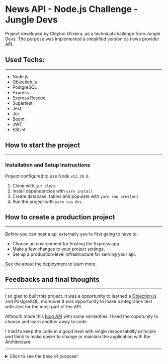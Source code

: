 # News API - Node.js Challenge - Jungle Devs

Project developed by Cleyton Oliveira, as a technical challenge from Jungle Devs. The purpose was implemented a simplified version os news provider API.

## Used Techs:
---

- Node.js
- Objection.js
- PostgreSQL
- Express
- Express Rescue
- Supertest
- Jest
- Joi
- Boom
- JWT
- ESLint
## How to start the project
---

### Installation and Setup Instructions

Project configured to use Node `v12.20.0`.

1. Clone with `git clone`
2. Install dependencies with `yarn install`
3. Create database, tables and populate with `yarn run prestart`
4. Run the project with `yarn run dev`

## How to create a production project
---
Before you can host a api externally you're first going to have to:

- Choose an environment for hosting the Express app.
- Make a few changes to your project settings.
- Set up a production-level infrastructure for serving your api.

See the about the [deployment](https://developer.mozilla.org/en-US/docs/Learn/Server-side/Express_Nodejs/deployment) to learn more.

## Feedbacks and final thoughts
---

I so glad to built this project. It was a opportunity to learned a [Objection.js](https://vincit.github.io/objection.js/) and PostgreSQL, moreover it was opportunity to make a integration test with Jest for the most part of the API.

Althouth made this [blog API](https://github.com/cleytonoliveira/blogs-api) with some similarities. I liked the oppotunity to choose and learn another away to code.

I tried to keep the code in a good level with single responsability principle and think to make easier to change or maintain the application with the Architecture.

---

<details>
  <summary>Click to see the base of purpose!</summary>

# Jungle Devs - Node Challenge #001

## Description

**Challenge goal**: The purpose of this challenge is to give an overall understanding of a backend application. You’ll be implementing a simplified version of news provider API. The concepts that you’re going to apply are:

- REST architecture;
- Authentication and permissions;
- Data modeling and migrations;
- SQL database;
- Query optimization;
- Serialization;
- Production builds.

**Target level**: This is an all around challenge that cover both juniors and experience devs based on the depth of how the concepts were applied.

**Final accomplishment**: By the end of this challenge you’ll have a production ready API.

## Acceptance criteria

- Clear instructions on how to run the application in development mode
- Clear instructions on how to create production builds
- A good API documentation or collection
- Models created using [Objection.js](https://vincit.github.io/objection.js/)
- Login API: `/api/login`
- Sign-up API: `/api/sign-up`
- Administrator restricted APIs:
  - CRUD `/api/admin/authors`
  - CRUD `/api/admin/articles`
- List article endpoint `/api/articles?category=:slug` with the following response:
```json
[
  {
    "author": {
      "name": "Author Name",
      "picture": "https://picture.url"
    },
    "category": "Category",
    "title": "Article title",
    "summary": "This is a summary of the article"
  },
  ...
]
```
- Article detail endpoint `/api/articles/:id` with different responses for anonymous and logged users:

    **Anonymous**
    ```json
    {
      "author": {
        "name": "Author Name",
        "picture": "https://picture.url"
      },
      "category": "Category",
      "title": "Article title",
      "summary": "This is a summary of the article",
      "firstParagraph": "<p>This is the first paragraph of this article</p>"
    }
    ```

    **Logged user**
    ```json
    {
      "author": {
        "name": "Author Name",
        "picture": "https://picture.url"
      },
      "category": "Category",
      "title": "Article title",
      "summary": "This is a summary of the article",
      "firstParagraph": "<p>This is the first paragraph of this article</p>",
      "body": "<div><p>Second paragraph</p><p>Third paragraph</p></div>"
    }
    ```


## Instructions to Run

- Database: `docker-compose up` will start the PostgreSQL DB
- `yarn dev` is configured to start the app.js using nodemon
</details>
